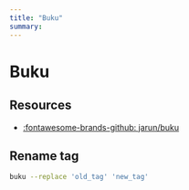 ```yaml
---
title: "Buku"
summary:
---
```


Buku
===

Resources
---

- [:fontawesome-brands-github: jarun/buku][1]

<!-- Links -->
[1]: https://github.com/jarun/buku

Rename tag
---

```bash
buku --replace 'old_tag' 'new_tag'
```
